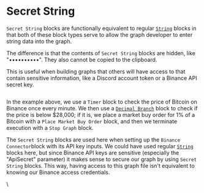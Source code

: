 # Secret String

`Secret String` blocks are functionally equivalent to regular [`String`](../string/) blocks in that both of these block types serve to allow the graph developer to enter string data into the graph.

The difference is that the contents of `Secret String` blocks are hidden, like "••••••••••". They also cannot be copied to the clipboard.

This is useful when building graphs that others will have access to that contain sensitive information, like a Discord account token or a Binance API secret key.

<figure><img src="https://i.imgur.com/VXumtvv.png" alt=""><figcaption></figcaption></figure>

In the example above, we use a `Timer` block to check the price of Bitcoin on Binance once every minute. We then use a [`Decimal Branch`](../base-condition/decimal-branch.md) block to check if the price is below $28,000; if it is, we place a market buy order for 1% of a Bitcoin with a `Place Market Buy Order` block, and then we terminate execution with a `Stop Graph` block.

The `Secret String` blocks are used here when setting up the `Binance Connector`block with its API key inputs. We could have used regular [`String`](../string/) blocks here, but since Binance API keys are sensitive (especially the "ApiSecret" parameter) it makes sense to secure our graph by using `Secret String` blocks. This way, having access to this graph file isn't equivalent to knowing our Binance access credentials.

\

